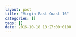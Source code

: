 ```yaml
---
layout: post
title: "Virgin East Coast 16"
categories: []
tags: []
date: 2016-10-18 13:27:00+0100
---
```


